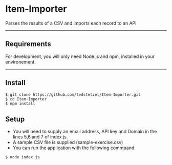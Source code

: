 # Item-Importer

Parses the results of a CSV and imports each record to an API

---
## Requirements

For development, you will only need Node.js and npm, installed in your environement.

---

## Install

    $ git clone https://github.com/tedstetzel/Item-Importer.git
    $ cd Item-Importer
    $ npm install
    
## Setup
- You will need to supply an email address, API key and Domain in the lines 5,6,and 7 of index.js. 
- A sample CSV file is supplied (sample-exercise.csv)
- You can run the application with the following commpand: 
```
$ node index.js
```
